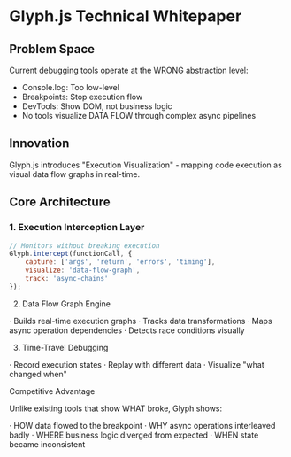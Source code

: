 # Glyph.js Technical Whitepaper

## Problem Space
Current debugging tools operate at the WRONG abstraction level:
- Console.log: Too low-level
- Breakpoints: Stop execution flow
- DevTools: Show DOM, not business logic
- No tools visualize DATA FLOW through complex async pipelines

## Innovation
Glyph.js introduces "Execution Visualization" - mapping code execution as visual data flow graphs in real-time.

## Core Architecture

### 1. Execution Interception Layer
```javascript
// Monitors without breaking execution
Glyph.intercept(functionCall, {
    capture: ['args', 'return', 'errors', 'timing'],
    visualize: 'data-flow-graph',
    track: 'async-chains'
});
```

2. Data Flow Graph Engine

· Builds real-time execution graphs
· Tracks data transformations
· Maps async operation dependencies
· Detects race conditions visually

3. Time-Travel Debugging

· Record execution states
· Replay with different data
· Visualize "what changed when"

Competitive Advantage

Unlike existing tools that show WHAT broke, Glyph shows:

· HOW data flowed to the breakpoint
· WHY async operations interleaved badly
· WHERE business logic diverged from expected
· WHEN state became inconsistent

```
